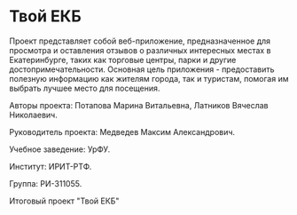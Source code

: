 # Твой ЕКБ
Проект представляет собой веб-приложение, предназначенное для просмотра и оставления отзывов о различных интересных местах в Екатеринбурге, таких как торговые центры, парки и другие достопримечательности. Основная цель приложения - предоставить полезную информацию как жителям города, так и туристам, помогая им выбрать лучшее место для посещения.

Авторы проекта: Потапова Марина Витальевна, Латников Вячеслав Николаевич.

Руководитель проекта: Медведев Mаксим Aлександрович.

Учебное заведение: УрФУ.

Институт: ИРИТ-РТФ.

Группа: РИ-311055.

Итоговый проект "Твой ЕКБ"
